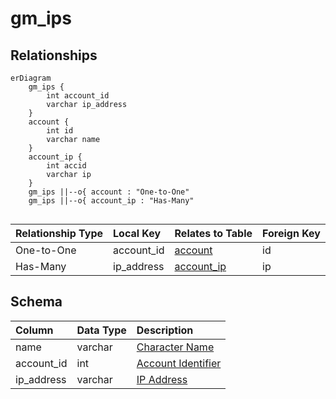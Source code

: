 # gm_ips

## Relationships

```mermaid
erDiagram
    gm_ips {
        int account_id
        varchar ip_address
    }
    account {
        int id
        varchar name
    }
    account_ip {
        int accid
        varchar ip
    }
    gm_ips ||--o{ account : "One-to-One"
    gm_ips ||--o{ account_ip : "Has-Many"


```


| Relationship Type | Local Key | Relates to Table | Foreign Key |
| :--- | :--- | :--- | :--- |
| One-to-One | account_id | [account](../../schema/account/account.md) | id |
| Has-Many | ip_address | [account_ip](../../schema/account/account_ip.md) | ip |


## Schema

| Column | Data Type | Description |
| :--- | :--- | :--- |
| name | varchar | [Character Name](../../schema/characters/character_data.md) |
| account_id | int | [Account Identifier](../../schema/account/account.md) |
| ip_address | varchar | [IP Address](../../schema/account/account_ip.md) |

